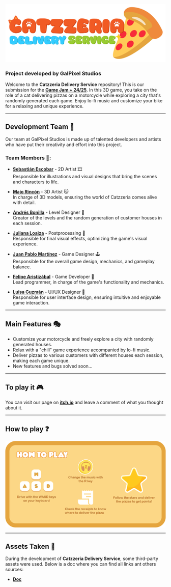 ![Catzzeria Delivery Service Banner](Assets/Sprites/title.png)


### Project developed by GalPixel Studios

Welcome to the **Catzzeria Delivery Service** repository! This is our submission for the [**Game Jam + 24/25**](https://gamejamplus.com/). In this 3D game, you take on the role of a cat delivering pizzas on a motorcycle while exploring a city that's randomly generated each game. Enjoy lo-fi music and customize your bike for a relaxing and unique experience.

---

## Development Team 👥

Our team at GalPixel Studios is made up of talented developers and artists who have put their creativity and effort into this project.

### Team Members 🥇:

- [**Sebastián Escobar**](https://www.linkedin.com/in/sebastianescobart/) - 2D Artist 🎞️  
  Responsible for illustrations and visual designs that bring the scenes and characters to life.

- [**Majo Rincón**](https://drive.google.com/drive/folders/1-8OdcF5O1SF8xe0EKNtE00oYpPr73qwv) - 3D Artist 🐱  
  In charge of 3D models, ensuring the world of Catzzeria comes alive with detail.

- [**Andrés Bonilla**](https://www.linkedin.com/in/andres-bonilla-galindo/) - Level Designer 👾  
  Creator of the levels and the random generation of customer houses in each session.

- [**Juliana Loaiza**](https://youtu.be/6yCzQz8Hqss?si=B5OeUU_pQIcHlH1g) - Postprocessing 📸  
  Responsible for final visual effects, optimizing the game's visual experience.

- [**Juan Pablo Martínez**](https://www.linkedin.com/in/jpablo-martinez/) - Game Designer 🕹️  
  Responsible for the overall game design, mechanics, and gameplay balance.

- [**Felipe Aristizábal**](https://www.linkedin.com/in/felipearistizabal/) - Game Developer 🤖  
  Lead programmer, in charge of the game's functionality and mechanics.

- [**Luisa Guzmán**](https://drive.google.com/drive/folders/1u9nwwitav-op0k_Buubmd1i5FTUgDSYP) - UI/UX Designer 🎨  
  Responsible for user interface design, ensuring intuitive and enjoyable game interaction.

---

## Main Features 🎭

- Customize your motorcycle and freely explore a city with randomly generated houses.
- Relax with a "chill" game experience accompanied by lo-fi music.
- Deliver pizzas to various customers with different houses each session, making each game unique.
- New features and bugs solved soon...

---

## To play it 🎮

You can visit our page on [**itch.io**](https://pablitoh5.itch.io/catzzeria) and leave a comment of what you thought about it.

---

## How to play ❓

![Catzzeria Delivery Service Banner](Assets/Sprites/Menus/HowToPlay.png)

---
## Assets Taken 📄

During the development of **Catzzeria Delivery Service**, some third-party assets were used. Below is a doc where you can find all links ant others sources:

- **[Doc](https://docs.google.com/document/d/1vZOdW0YeLkDJhxtuUmXQh1HHrrP92fcovn8rO9pwvys/edit?usp=sharing)**  



